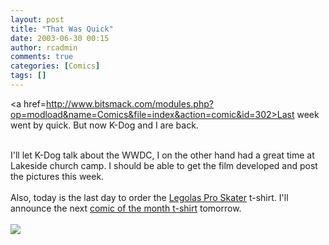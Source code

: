 ```yaml
---
layout: post
title: "That Was Quick"
date: 2003-06-30 00:15
author: rcadmin
comments: true
categories: [Comics]
tags: []
---
```

<a href=http://www.bitsmack.com/modules.php?op=modload&name=Comics&file=index&action=comic&id=302>Last week</a> went by quick. But now K-Dog and I are back.
<br />

<br />
I'll let K-Dog talk about the WWDC, I on the other hand had a great time at Lakeside church camp. I should be able to get the film developed and post the pictures this week. 
<br />

<br />
Also, today is the last day to order the <a href=http://www.bitsmack.com/modules.php?op=modload&name=Comics&file=index&action=comic&id=94>Legolas Pro Skater</a> t-shirt. I'll announce the next <a href=http://www.cafepress.com/bitsmack>comic of the month t-shirt</a> tomorrow.<Br><br><!--more--><img src='http://dl.bitsmack.com/comics/20030630.gif' alt'' />

